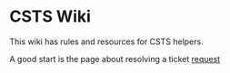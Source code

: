 <!-- TITLE: Home -->

# CSTS Wiki
This wiki has rules and resources for CSTS helpers.

A good start is the page about resolving a ticket [request](./procedure)
